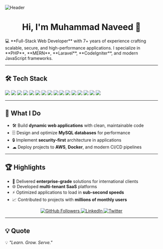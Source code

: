 ![Header](prodile.jpg)
<h1 align="center">Hi, I'm Muhammad Naveed 👋</h1>
💻 **Full-Stack Web Developer** with 7+ years of experience crafting scalable, secure, and high-performance applications.  
I specialize in **PHP**, **MERN**, **Laravel**, **CodeIgniter**, and modern JavaScript frameworks.  

---

## 🛠 Tech Stack

<p>
  <img src="https://img.shields.io/badge/PHP-777BB4?style=for-the-badge&logo=php&logoColor=white" />
  <img src="https://img.shields.io/badge/Laravel-FF2D20?style=for-the-badge&logo=laravel&logoColor=white" />
  <img src="https://img.shields.io/badge/CodeIgniter-EF4223?style=for-the-badge&logo=codeigniter&logoColor=white" />
    <img src="https://img.shields.io/badge/MySQL-005C84?style=for-the-badge&logo=mysql&logoColor=white" />
  <img src="https://img.shields.io/badge/Docker-2496ED?style=for-the-badge&logo=docker&logoColor=white" />
  <img src="https://img.shields.io/badge/GitHub%20Actions-2088FF?style=for-the-badge&logo=githubactions&logoColor=white" />
  <img src="https://img.shields.io/badge/AWS-232F3E?style=for-the-badge&logo=amazon-aws&logoColor=FF9900" />
  <img src="https://img.shields.io/badge/JavaScript-F7DF1E?style=for-the-badge&logo=javascript&logoColor=black" />
  <img src="https://img.shields.io/badge/React-20232A?style=for-the-badge&logo=react&logoColor=61DAFB" />
  <img src="https://img.shields.io/badge/Next.js-000000?style=for-the-badge&logo=next.js&logoColor=white" />
   <img src="https://img.shields.io/badge/Vue.js-35495E?style=for-the-badge&logo=vue.js&logoColor=4FC08D" />
  <img src="https://img.shields.io/badge/Node.js-43853D?style=for-the-badge&logo=node.js&logoColor=white" />
  <img src="https://img.shields.io/badge/Tailwind_CSS-38B2AC?style=for-the-badge&logo=tailwind-css&logoColor=white" />
  <img src="https://img.shields.io/badge/Bootstrap-7952B3?style=for-the-badge&logo=bootstrap&logoColor=white" />
  <img src="https://img.shields.io/badge/Android-3DDC84?style=for-the-badge&logo=android&logoColor=white" />
  <img src="https://img.shields.io/badge/iOS-000000?style=for-the-badge&logo=apple&logoColor=white" />
</p>

---

## 🚀 What I Do
- 🛠 Build **dynamic web applications** with clean, maintainable code  
- 🗄 Design and optimize **MySQL databases** for performance  
- 🔒 Implement **security-first** architecture in applications  
- ☁ Deploy projects to **AWS**, **Docker**, and modern CI/CD pipelines  

---

## 🏆 Highlights
- 💼 Delivered **enterprise-grade** solutions for international clients  
- 🌐 Developed **multi-tenant SaaS** platforms  
- ⚡ Optimized applications to load in **sub-second speeds**  
- 📈 Contributed to projects with **millions of monthly users**  

<p align="center">
  <a href="https://github.com/NiDo0o">
    <img src="https://img.shields.io/github/followers/wasishah33?label=Followers&style=for-the-badge&color=0e75b6" alt="GitHub Followers" />
  </a>
  <a href="https://linkedin.com/in/nido0o">
    <img src="https://img.shields.io/badge/LinkedIn-Connect-blue?style=for-the-badge&logo=linkedin" alt="LinkedIn" />
  </a>
  <a href="https://twitter.com/wasishah33">
    <img src="https://img.shields.io/badge/Twitter-Follow-blue?style=for-the-badge&logo=twitter" alt="Twitter" />
  </a>
  <!-- <a href="https://codecraftexpert.com">
    <img src="https://img.shields.io/badge/Portfolio-Visit-ff69b4?style=for-the-badge&logo=google-chrome" alt="Portfolio" />
  </a> -->
</p>

---

## 💡 Quote
💡 *"Learn. Grow. Serve."*
